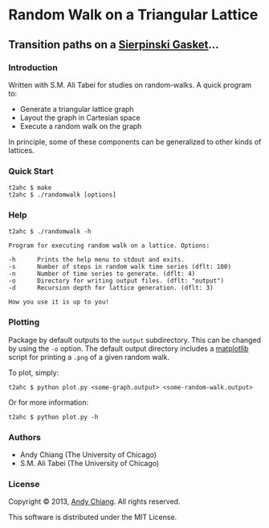 Random Walk on a Triangular Lattice
===================================
Transition paths on a [Sierpinski Gasket][1]...
-----------------------------------------------



### Introduction

Written with S.M. Ali Tabei for studies on random-walks. A quick program to:

 - Generate a triangular lattice graph
 - Layout the graph in Cartesian space
 - Execute a random walk on the graph

In principle, some of these components can be generalized to other kinds of lattices.



### Quick Start

```
t2ahc $ make
t2ahc $ ./randomwalk [options]
```



### Help

```
t2ahc $ ./randomwalk -h

Program for executing random walk on a lattice. Options:

-h		Prints the help menu to stdout and exits.
-s		Number of steps in random walk time series (dflt: 100)
-n		Number of time series to generate. (dflt: 4)
-o		Directory for writing output files. (dflt: "output")
-d		Recursion depth for lattice generation. (dflt: 3)

How you use it is up to you!

```



### Plotting

Package by default outputs to the `output` subdirectory. This can be changed by using the `-o` option. The default output directory includes a [matplotlib][2] script for printing a `.png` of a given random walk.

To plot, simply:

```
t2ahc $ python plot.py <some-graph.output> <some-random-walk.output>
```

Or for more information:
```
t2ahc $ python plot.py -h
```



### Authors

 - Andy Chiang (The University of Chicago)
 - S.M. Ali Tabei (The University of Chicago)



### License

Copyright &copy; 2013, [Andy Chiang][3]. All rights reserved.

This software is distributed under the MIT License.



[1]: http://en.wikipedia.org/wiki/Sierpinski_triangle
[2]: http://matplotlib.org/
[3]: http://www.andy-chiang.com